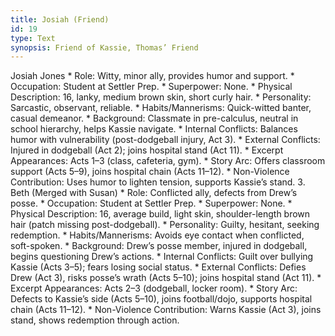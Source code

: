 ```yaml
---
title: Josiah (Friend)
id: 19
type: Text
synopsis: Friend of Kassie, Thomas’ Friend
---
```


Josiah Jones
    * Role: Witty, minor ally, provides humor and support.
    * Occupation: Student at Settler Prep.
    * Superpower: None.
    * Physical Description: 16, lanky, medium brown skin, short curly hair.
    * Personality: Sarcastic, observant, reliable.
    * Habits/Mannerisms: Quick-witted banter, casual demeanor.
    * Background: Classmate in pre-calculus, neutral in school hierarchy, helps Kassie navigate.
    * Internal Conflicts: Balances humor with vulnerability (post-dodgeball injury, Act 3).
    * External Conflicts: Injured in dodgeball (Act 2); joins hospital stand (Act 11).
    * Excerpt Appearances: Acts 1–3 (class, cafeteria, gym).
    * Story Arc: Offers classroom support (Acts 5–9), joins hospital chain (Acts 11–12).
    * Non-Violence Contribution: Uses humor to lighten tension, supports Kassie’s stand.
3. Beth (Merged with Susan)
    * Role: Conflicted ally, defects from Drew’s posse.
    * Occupation: Student at Settler Prep.
    * Superpower: None.
    * Physical Description: 16, average build, light skin, shoulder-length brown hair (patch missing post-dodgeball).
    * Personality: Guilty, hesitant, seeking redemption.
    * Habits/Mannerisms: Avoids eye contact when conflicted, soft-spoken.
    * Background: Drew’s posse member, injured in dodgeball, begins questioning Drew’s actions.
    * Internal Conflicts: Guilt over bullying Kassie (Acts 3–5); fears losing social status.
    * External Conflicts: Defies Drew (Act 3), risks posse’s wrath (Acts 5–10); joins hospital stand (Act 11).
    * Excerpt Appearances: Acts 2–3 (dodgeball, locker room).
    * Story Arc: Defects to Kassie’s side (Acts 5–10), joins football/dojo, supports hospital chain (Acts 11–12).
    * Non-Violence Contribution: Warns Kassie (Act 3), joins stand, shows redemption through action.